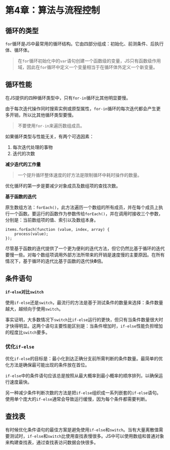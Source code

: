 ﻿# 第4章：算法与流程控制 #

## 循环的类型 ##

`for`循环是JS中最常用的循环结构。它由四部分组成：初始化、前测条件、后执行体、循环体。

> 在`for`循环初始化中的`var`语句创建一个函数级的变量，JS只有函数级作用域，因此在`for`循环中定义一个变量相当于在循环体外定义一个新变量。

## 循环性能 ##

在JS提供的四种循环类型中，只有`for-in`循环比其他明显要慢。

由于每次迭代操作同时搜索实例或原型属性，`for-in`循环的每次迭代都会产生更多开销，所以比其他循环类型要慢。

> 不要使用`for-in`来遍历数组成员。

如果循环类型与性能无关，有两个可选因素：

1. 每次迭代处理的事物
2. 迭代的次数

**减少迭代的工作量**

> 一个提升循环整体速度的好方法是限制循环中耗时操作的数量。

优化循环的第一步是要减少对象成员及数组项的查找次数。

**基于函数的迭代**

原生数组方法：`forEach()`，此方法遍历一个数组的所有成员，并在每个成员上执行一个函数。要运行的函数作为参数传给`forEach()`，并在调用时接收三个参数，分别是：当前数组项的值、索引以及数组本身。

    items.forEach(function (value, index, array) {
        process(value);
    });

尽管基于函数的迭代提供了一个更为便利的迭代方法，但它仍然比基于循环的迭代要慢一些。对每个数组项调用外部方法所带来的开销是速度慢的主要原因。在所有情况下，基于循环的迭代比基于函数的迭代快**8**倍。

## 条件语句 ##

**`if-else`对比`switch`**

使用`if-else`还是`switch`，最流行的方法是基于测试条件的数量来选择：条件数量越大，越倾向于使用`switch`。

事实证明，大多数情况下`switch`比`if-else`运行的更快，但只有当条件数量很大时才快得明显。这两个语句主要性能区别是：当条件增加时，`if-else`性能负担增加的程度比`switch`要多。

### 优化`if-else` ###

优化`if-else`的目标是：最小化到达正确分支前所需判断的条件数量。最简单的优化方法是确保最可能出现的条件放在首位。

`if-else`中的条件语句应该总是按照从最大概率到最小概率的顺序排列，以确保运行速度最快。

另一种减少条件判断次数的方法是把`if-else`组织成一系列嵌套的`if-else`语句。使用单个庞大的`if-else`通常会导致运行缓慢，因为每个条件都需要判断。

## 查找表 ##

有时候优化条件语句的最佳方案是避免使用`if-else`和`switch`。当有大量离散值需要测试时，`if-else`和`switch`比使用查找表慢很多。JS中可以使用数组和普通对象来构建查找表，通过查找表访问数据会快很多。